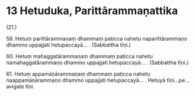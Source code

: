 

# 13 Hetuduka, Parittārammaṇattika


(21.)

59\. Hetuṃ parittārammaṇaṃ dhammaṃ paṭicca nahetu naparittārammaṇo dhammo uppajjati hetupaccayā… . (Sabbattha tīṇi.)

60\. Hetuṃ mahaggatārammaṇaṃ dhammaṃ paṭicca nahetu namahaggatārammaṇo dhammo uppajjati hetupaccayā… . (Sabbattha tīṇi.)

61\. Hetuṃ appamāṇārammaṇaṃ dhammaṃ paṭicca nahetu naappamāṇārammaṇo dhammo uppajjati hetupaccayā… . Hetuyā tīṇi…pe…  avigate tīṇi.



